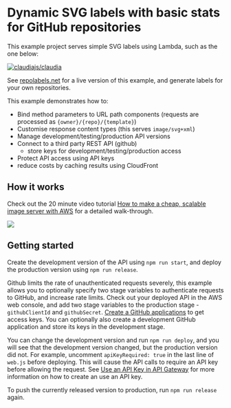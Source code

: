 # Dynamic SVG labels with basic stats for GitHub repositories

This example project serves simple SVG labels using Lambda, such as the one below:

[![claudiajs/claudia](https://repolabels.net/claudiajs/claudia/large.svg)](https://github.com/claudiajs/claudia/)

See [repolabels.net](https://repolabels.net) for a live version of this example, and generate labels for your own repositories.

This example demonstrates how to:

- Bind method parameters to URL path components  (requests are processed as `{owner}/{repo}/{template}`)
- Customise response content types (this serves `image/svg+xml`)
- Manage development/testing/production API versions
- Connect to a third party REST API (github)
  - store keys for development/testing/production access 
- Protect API access using API keys
- reduce costs by caching results using CloudFront


## How it works

Check out the 20 minute video tutorial [How to make a cheap, scalable image server with AWS](https://claudiajs.com/tutorials/image-server.html) for a detailed walk-through.

[![](https://claudiajs.com/assets/tutorials/image-server-thumb.png)](https://claudiajs.com/tutorials/image-server.html)

## Getting started

Create the development version of the API using `npm run start`, and deploy the production version using `npm run release`. 

Github limits the rate of unauthenticated requests severely, this example allows you to optionally specify two stage variables to authenticate requests to GitHub, and increase rate limits.  Check out your deployed API in the AWS web console, and add two stage variables to the production stage - `githubClientId` and `githubSecret`.  [Create a GitHub applications](https://github.com/settings/applications/new) to get access keys. You can optionally also create a development GitHub application and store its keys in the development stage.

You can change the development version and run `npm run deploy`, and you will see that the development version changed, but the production version did not. For example, uncomment `apiKeyRequired: true` in the last line of `web.js` before deploying. This will cause the API calls to require an API key before allowing the request. See [Use an API Key in API Gateway](http://docs.aws.amazon.com/apigateway/latest/developerguide/how-to-api-keys.html) for more information on how to create an use an API key.

To push the currently released version to production, run `npm run release` again.
